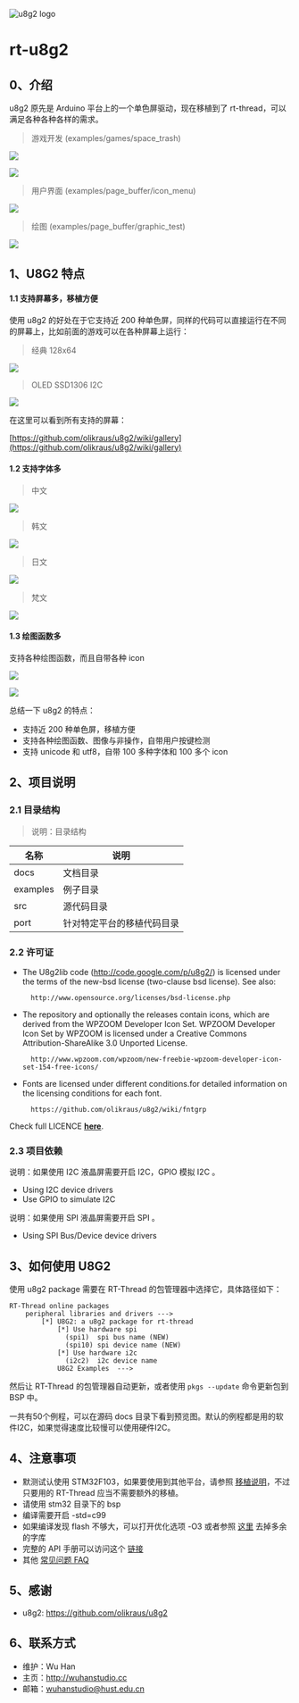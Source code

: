 ![u8g2 logo](u8g2_logo.png)
# rt-u8g2

## 0、介绍

u8g2 原先是 Arduino 平台上的一个单色屏驱动，现在移植到了 rt-thread，可以满足各种各种各样的需求。

> 游戏开发 (examples/games/space_trash)

![](docs/games/space_trash.gif)

![](docs/games/trex.gif)

> 用户界面 (examples/page_buffer/icon_menu)

![](docs/page_buffer/icon_menu.gif)

> 绘图 (examples/page_buffer/graphic_test)

![](docs/page_buffer/graphic_test.gif)

## 1、U8G2 特点

#### 1.1 支持屏幕多，移植方便

使用 u8g2 的好处在于它支持近 200 种单色屏，同样的代码可以直接运行在不同的屏幕上，比如前面的游戏可以在各种屏幕上运行：

> 经典 128x64

![](docs/8080.gif)

> OLED SSD1306 I2C

![](docs/games/space_trash.gif)

在这里可以看到所有支持的屏幕：

[https://github.com/olikraus/u8g2/wiki/gallery](https://github.com/olikraus/u8g2/wiki/gallery)

#### 1.2 支持字体多

> 中文

![](docs/page_buffer/Chinese.jpg)

> 韩文

![](docs/page_buffer/Korean.jpg)

> 日文

![](docs/page_buffer/Japanese.jpg)

> 梵文

![](docs/page_buffer/Devanagari.jpg)

#### 1.3 绘图函数多

支持各种绘图函数，而且自带各种 icon

![](docs/page_buffer/weather.gif)

![](docs/page_buffer/clock.gif)

总结一下 u8g2 的特点：  

- 支持近 200 种单色屏，移植方便
- 支持各种绘图函数、图像与非操作，自带用户按键检测
- 支持 unicode 和 utf8，自带 100 多种字体和 100 多个 icon


## 2、项目说明
### 2.1 目录结构

> 说明：目录结构

| 名称 | 说明 |
| ---- | ---- |
| docs  | 文档目录 |
| examples | 例子目录|
| src  | 源代码目录 |
| port | 针对特定平台的移植代码目录 |

### 2.2 许可证

- The U8g2lib code (http://code.google.com/p/u8g2/) is licensed under the terms of 
the new-bsd license (two-clause bsd license).  See also:  

		http://www.opensource.org/licenses/bsd-license.php  

- The repository and optionally the releases contain icons, which are
derived from the WPZOOM Developer Icon Set. WPZOOM Developer Icon Set by WPZOOM is licensed under a Creative Commons 
Attribution-ShareAlike 3.0 Unported License.  

		http://www.wpzoom.com/wpzoom/new-freebie-wpzoom-developer-icon-set-154-free-icons/ 

- Fonts are licensed under different conditions.for detailed information on the licensing conditions for each font.

		https://github.com/olikraus/u8g2/wiki/fntgrp


Check full LICENCE **[here](LICENSE)**.

### 2.3 项目依赖

说明：如果使用 I2C 液晶屏需要开启 I2C，GPIO 模拟 I2C 。

- Using I2C device drivers
- Use GPIO to simulate I2C

说明：如果使用 SPI 液晶屏需要开启 SPI 。

- Using SPI Bus/Device device drivers

## 3、如何使用 U8G2

使用 u8g2 package 需要在 RT-Thread 的包管理器中选择它，具体路径如下：

	RT-Thread online packages
		peripheral libraries and drivers --->
	    	[*] U8G2: a u8g2 package for rt-thread
	            [*] Use hardware spi                                     
	              (spi1)  spi bus name (NEW)              
	              (spi10) spi device name (NEW)     
	            [*] Use hardware i2c          
	              (i2c2)  i2c device name
	            U8G2 Examples  --->

然后让 RT-Thread 的包管理器自动更新，或者使用 `pkgs --update` 命令更新包到 BSP 中。

一共有50个例程，可以在源码 docs 目录下看到预览图。默认的例程都是用的软件I2C，如果觉得速度比较慢可以使用硬件I2C。

## 4、注意事项

- 默测试认使用 STM32F103，如果要使用到其他平台，请参照 [移植说明](port/README.md)，不过只要用的 RT-Thread 应当不需要额外的移植。
- 请使用 stm32 目录下的 bsp
- 编译需要开启 -std=c99
- 如果编译发现 flash 不够大，可以打开优化选项 -O3 或者参照 [这里](https://github.com/olikraus/u8g2/wiki/u8g2optimization) 去掉多余的字库
- 完整的 API 手册可以访问这个 [链接](https://github.com/olikraus/u8g2/wiki/u8g2reference)
- 其他 [常见问题 FAQ](https://github.com/wuhanstudio/rt-u8g2/issues)

## 5、感谢

- u8g2: https://github.com/olikraus/u8g2

## 6、联系方式

* 维护：Wu Han
* 主页：http://wuhanstudio.cc
* 邮箱：wuhanstudio@hust.edu.cn
